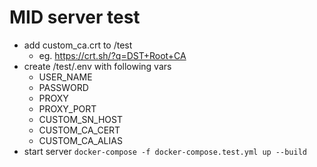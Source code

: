 # MID server test

* add custom_ca.crt to /test
  * eg. https://crt.sh/?q=DST+Root+CA
* create /test/.env with following vars
  * USER_NAME
  * PASSWORD
  * PROXY
  * PROXY_PORT
  * CUSTOM_SN_HOST
  * CUSTOM_CA_CERT
  * CUSTOM_CA_ALIAS
* start server `docker-compose -f docker-compose.test.yml up --build`
